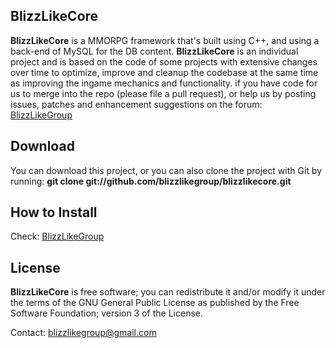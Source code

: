 BlizzLikeCore
-------
**BlizzLikeCore** is a MMORPG framework that's built using C++, and using a 
back-end of MySQL for the DB content. **BlizzLikeCore** is an individual project
and is based on the code of some projects with extensive changes over time 
to optimize, improve and cleanup the codebase at the same time as improving 
the ingame mechanics and functionality.
if you have code for us to merge into the repo (please file a pull request), 
or help us by posting issues, patches and enhancement suggestions on the
forum: [BlizzLikeGroup](http://blizzlike.servegame.com "Forum")

Download
-------
You can download this project, or you can also clone the project with Git 
by running: **git clone git://github.com/blizzlikegroup/blizzlikecore.git**

How to Install
-------
Check: [BlizzLikeGroup](http://blizzlike.servegame.com "Forum")

License
-------
**BlizzLikeCore** is free software; you can redistribute it and/or modify it 
under the terms of the GNU General Public License as published by the 
Free Software Foundation; version 3 of the License.

Contact: blizzlikegroup@gmail.com